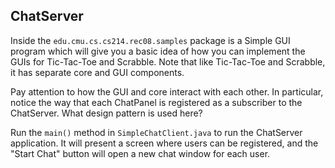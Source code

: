 ## ChatServer

Inside the `edu.cmu.cs.cs214.rec08.samples` package is a Simple GUI program 
which will give you a basic idea of how you can implement the GUIs for 
Tic-Tac-Toe and Scrabble.  Note that like Tic-Tac-Toe and Scrabble, it 
has separate core and GUI components.

Pay attention to how the GUI and core interact with each other. In particular,
notice the way that each ChatPanel is registered as a subscriber to the 
ChatServer.  What design pattern is used here?

Run the `main()` method in `SimpleChatClient.java` to run the ChatServer 
application.  It will present a screen where users can be registered, and 
the "Start Chat" button will open a new chat window for each user.
